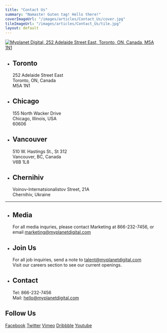 ```yaml
---
title: "Contact Us"
summary: "Namaste! Guten tag! Hello there!"
coverImageUrl: "/images/articles/Contact_Us/cover.jpg"
tileImageUrl: "/images/articles/Contact_Us/tile.jpg"
layout: default
---
```


<a href="https://maps.google.ca/maps?q=252+Adelaide+Street+East,+Toronto,+ON,+Canada,+M5A+1N1" target="_blank">![Myplanet Digital, 252 Adelaide Street East, Toronto, ON, Canada, M5A 1N1](http://media.glassdoor.com/m/517554/myplanet-digital-office.jpg)</a>

*   ## Toronto

    252 Adelaide Street East<br />Toronto, ON, Canada<br />M5A 1N1

*   ## Chicago

    155 North Wacker Drive<br />Chicago, Illinois, USA<br />60606

<span></span>

*   ## Vancouver

    510 W. Hastings St., St 312<br />Vancouver, BC, Canada<br />V6B 1L8

*   ## Chernihiv

    Voinov-Internatsionalistov Street, 21A<br />Chernihiv, Ukraine

----

*   ## Media

    For all media inquries, please contact Marketing at <span class="nowrap">866-232-7456</span>, or email [marketing@myplanetdigital.com](mailto:marketing@myplanetdigital.com)

*   ## Join Us

    For all job inquiries, send a note to [talent@myplanetdigital.com](mailto:talent@myplanetdigital.com)<br />
    Visit our careers section to see our current openings.

<span></span>

*   ## Contact

    Tel:&nbsp;866-232-7456<br />
    Mail:&nbsp;[hello@myplanetdigital.com](mailto:hello@myplanetdigital.com)

## Follow Us

<a class="social facebook" href="https://www.facebook.com/myplanetdigital" title="Facebook">Facebook</a>
<a class="social twitter" href="https://twitter.com/MyplanetHQ" title="Twitter">Twitter</a>
<a class="social vimeo" href="http://vimeo.com/myplanetdigital" title="Vimeo">Vimeo</a>
<a class="social dribble" href="http://dribbble.com/myplanet" title="Dribbble">Dribbble</a>
<a class="social youtube" href="https://www.youtube.com/user/myplanetdigital" title="Youtube">Youtube</a>